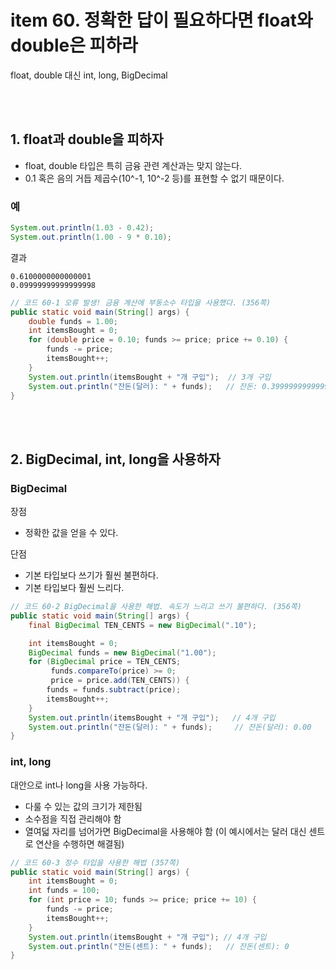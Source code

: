 # item 60. 정확한 답이 필요하다면 float와 double은 피하라
float, double 대신 int, long, BigDecimal


<br><br>

## 1. float과 double을 피하자

* float, double 타입은 특히 금융 관련 계산과는 맞지 않는다.
* 0.1 혹은 음의 거듭 제곱수(10^-1, 10^-2 등)를 표현할 수 없기 때문이다.

### 예
``` java
System.out.println(1.03 - 0.42);
System.out.println(1.00 - 9 * 0.10);
```
결과
```
0.6100000000000001
0.09999999999999998
```


``` java
// 코드 60-1 오류 발생! 금융 계산에 부동소수 타입을 사용했다. (356쪽)
public static void main(String[] args) {
    double funds = 1.00;
    int itemsBought = 0;
    for (double price = 0.10; funds >= price; price += 0.10) {
        funds -= price;
        itemsBought++;
    }
    System.out.println(itemsBought + "개 구입");  // 3개 구입
    System.out.println("잔돈(달러): " + funds);   // 잔돈: 0.3999999999999999
}
```


<br><br>


## 2. BigDecimal, int, long을 사용하자

### BigDecimal
장점
- 정확한 값을 얻을 수 있다.

단점
- 기본 타입보다 쓰기가 훨씬 불편하다.
- 기본 타입보다 훨씬 느리다.

``` java
// 코드 60-2 BigDecimal을 사용한 해법. 속도가 느리고 쓰기 불편하다. (356쪽)
public static void main(String[] args) {
    final BigDecimal TEN_CENTS = new BigDecimal(".10");

    int itemsBought = 0;
    BigDecimal funds = new BigDecimal("1.00");
    for (BigDecimal price = TEN_CENTS;
         funds.compareTo(price) >= 0;
         price = price.add(TEN_CENTS)) {
        funds = funds.subtract(price);
        itemsBought++;
    }
    System.out.println(itemsBought + "개 구입");   // 4개 구입
    System.out.println("잔돈(달러): " + funds);     // 잔돈(달러): 0.00
}
```

### int, long
대안으로 int나 long을 사용 가능하다.
- 다룰 수 있는 값의 크기가 제한됨
- 소수점을 직접 관리해야 함
- 열여덟 자리를 넘어가면 BigDecimal을 사용해야 함
(이 예시에서는 달러 대신 센트로 연산을 수행하면 해결됨)


``` java
// 코드 60-3 정수 타입을 사용한 해법 (357쪽)
public static void main(String[] args) {
    int itemsBought = 0;
    int funds = 100;
    for (int price = 10; funds >= price; price += 10) {
        funds -= price;
        itemsBought++;
    }
    System.out.println(itemsBought + "개 구입"); // 4개 구입
    System.out.println("잔돈(센트): " + funds);   // 잔돈(센트): 0
}
```

